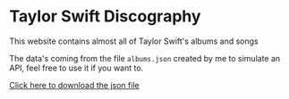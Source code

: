 # Taylor Swift Discography

This website contains almost all of Taylor Swift's albums and songs

The data's coming from the file `albums.json` created by me to simulate an API, feel free to use it if you want to. 

[Click here to download the json file](https://github.com/oliveirasarah/ts-albums/releases/download/1.0/albums.json)
